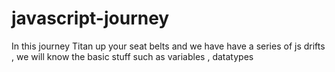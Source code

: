 # javascript-journey
In this journey Titan up your seat belts and we have have a series of js drifts , we will know the basic stuff such as variables , datatypes  


